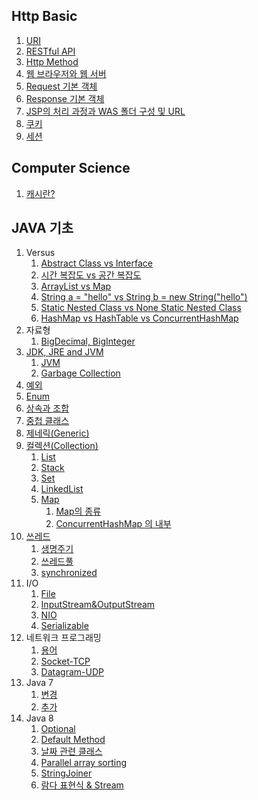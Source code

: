 ## Http Basic
1. [URI](https://github.com/dailyzett/TIL/blob/main/JavaBasic/URI.md)
2. [RESTful API](https://github.com/dailyzett/TIL/blob/main/JavaBasic/RestfulAPI.md)
3. [Http Method](https://github.com/dailyzett/TIL/blob/main/JavaBasic/HttpMethod.md)
4. [웹 브라우저와 웹 서버](https://github.com/dailyzett/TIL/blob/main/JavaBasic/WebBrowserAndWebServer.md)
5. [Request 기본 객체](https://github.com/dailyzett/TIL/blob/main/JavaBasic/Request.md)
6. [Response 기본 객체](https://github.com/dailyzett/TIL/blob/main/HttpBasic/Response.md)
7. [JSP의 처리 과정과 WAS 폴더 구성 및 URL](https://github.com/dailyzett/TIL/blob/main/HttpBasic/JspProcess.md)
8. [쿠키](https://github.com/dailyzett/TIL/blob/main/HttpBasic/cookie.md)
9. [세션](https://github.com/dailyzett/TIL/blob/main/HttpBasic/session.md)

## Computer Science

1. [캐시란?](https://github.com/dailyzett/TIL/blob/main/JavaBasic/Interview5.md)

## JAVA 기초
1. Versus
   1. [Abstract Class vs Interface](https://github.com/dailyzett/TIL/blob/main/JavaBasic/Interview1.md)
   2. [시간 복잡도 vs 공간 복잡도](https://github.com/dailyzett/TIL/blob/main/JavaBasic/Interview2.md)
   3. [ArrayList vs Map](https://github.com/dailyzett/TIL/blob/main/JavaBasic/Interview3.md)
   4. [String a = "hello" vs String b = new String("hello")](https://github.com/dailyzett/TIL/blob/main/JavaBasic/Interview4.md)
   5. [Static Nested Class vs None Static Nested Class](https://github.com/dailyzett/TIL/blob/main/JavaBasic/versusNestedClass.md)
   6. [HashMap vs HashTable vs ConcurrentHashMap](https://github.com/dailyzett/TIL/blob/main/JavaBasic/versusMaps.md)
2. 자료형
   1. [BigDecimal, BigInteger](https://github.com/dailyzett/TIL/blob/main/JavaBasic/BigDecimal.md)
3. [JDK, JRE and JVM](https://github.com/dailyzett/TIL/blob/main/JavaBasic/JDKJREJVM.md)
   1. [JVM](https://github.com/dailyzett/TIL/blob/main/JavaBasic/JVM.md)
   2. [Garbage Collection](https://github.com/dailyzett/TIL/blob/main/JavaBasic/GC.md)
4. [예외](https://github.com/dailyzett/TIL/blob/main/JavaBasic/Exception.md)
5. [Enum](https://github.com/dailyzett/TIL/blob/main/JavaBasic/enum.md)
6. [상속과 조합](https://github.com/dailyzett/TIL/blob/main/JavaBasic/Inheritance&Composition.md)
7. [중첩 클래스](https://github.com/dailyzett/TIL/blob/main/JavaBasic/NestedClass.md)
8. [제네릭(Generic)](https://github.com/dailyzett/TIL/blob/main/JavaBasic/Generic.md)
9. [컬렉션(Collection)](https://github.com/dailyzett/TIL/blob/main/JavaBasic/Collection.md)
   1. [List](https://github.com/dailyzett/TIL/blob/main/JavaBasic/List.md)
   2. [Stack](https://github.com/dailyzett/TIL/blob/main/JavaBasic/Stack.md)
   3. [Set](https://github.com/dailyzett/TIL/blob/main/JavaBasic/Set.md)
   4. [LinkedList](https://github.com/dailyzett/TIL/blob/main/JavaBasic/LinkedList.md)
   5. [Map](https://github.com/dailyzett/TIL/blob/main/JavaBasic/Map.md)
      1. [Map의 종류](https://github.com/dailyzett/TIL/blob/main/JavaBasic/Map2.md)
      2. [ConcurrentHashMap 의 내부](https://github.com/dailyzett/TIL/blob/main/JavaBasic/ConcurrentHashMap.md)
10. [쓰레드](https://github.com/dailyzett/TIL/blob/main/JavaBasic/Thread.md)
    1. [생명주기](https://github.com/dailyzett/TIL/blob/main/JavaBasic/ThreadLifeCycle.md)
    2. [쓰레드풀](https://github.com/dailyzett/TIL/blob/main/JavaBasic/ThreadPool.md)
    3. [synchronized](https://github.com/dailyzett/TIL/blob/main/JavaBasic/synchronized.md)
11. I/O
    1. [File](https://github.com/dailyzett/TIL/blob/main/JavaBasic/File.md)
    2. [InputStream&OutputStream](https://github.com/dailyzett/TIL/blob/main/JavaBasic/InputStream&OutputStream.md)
    3. [NIO](https://github.com/dailyzett/TIL/blob/main/JavaBasic/NIO.md)
    4. [Serializable](https://github.com/dailyzett/TIL/blob/main/JavaBasic/Serializable.md)
12. 네트워크 프로그래밍
    1. [용어](https://github.com/dailyzett/TIL/blob/main/JavaBasic/NetworkBasic.md)
    2. [Socket-TCP](https://github.com/dailyzett/TIL/blob/main/JavaBasic/Socket.md)
    3. [Datagram-UDP](https://github.com/dailyzett/TIL/blob/main/JavaBasic/Datagram.md)
13. Java 7 
    1. [변경](https://github.com/dailyzett/TIL/blob/main/JavaBasic/Java7.md)
    2. [추가](https://github.com/dailyzett/TIL/blob/main/JavaBasic/Java7Add.md)
14. Java 8
    1. [Optional](https://github.com/dailyzett/TIL/blob/main/JavaBasic/Optional.md)
    2. [Default Method](https://github.com/dailyzett/TIL/blob/main/JavaBasic/DefaultMethod.md)
    3. [날짜 관련 클래스](https://github.com/dailyzett/TIL/blob/main/JavaBasic/Calendar.md)
    4. [Parallel array sorting](https://github.com/dailyzett/TIL/blob/main/JavaBasic/ParallelArray.md)
    5. [StringJoiner](https://github.com/dailyzett/TIL/blob/main/JavaBasic/StringJoiner.md)
    6. [람다 표현식 & Stream](https://github.com/dailyzett/TIL/blob/main/JavaBasic/Lambda.md)

